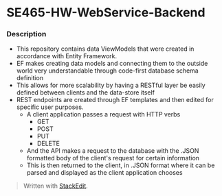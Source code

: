 # SE465-HW-WebService-Backend
### Description
- This repository contains data ViewModels that were created in accordance with Entity Framework. 
- EF makes creating data models and connecting them to the outside world very understandable through code-first database schema definition
- This allows for more scalability by having a RESTful layer be easily defined between clients and the data-store itself
- REST endpoints are created through EF templates and then edited for specific user purposes. 
	- A client application passes a request with HTTP verbs 
		- GET
		- POST
		- PUT
		- DELETE
	- And the API makes a request to the database with the .JSON formatted body of the client's request for certain information
	- This is then returned to the client, in .JSON format where it can be parsed and displayed as the client application chooses


> Written with [StackEdit](https://stackedit.io/).
<!--stackedit_data:
eyJoaXN0b3J5IjpbLTU5MjkxMTI4OCwxNzM2ODA0ODk1XX0=
-->
